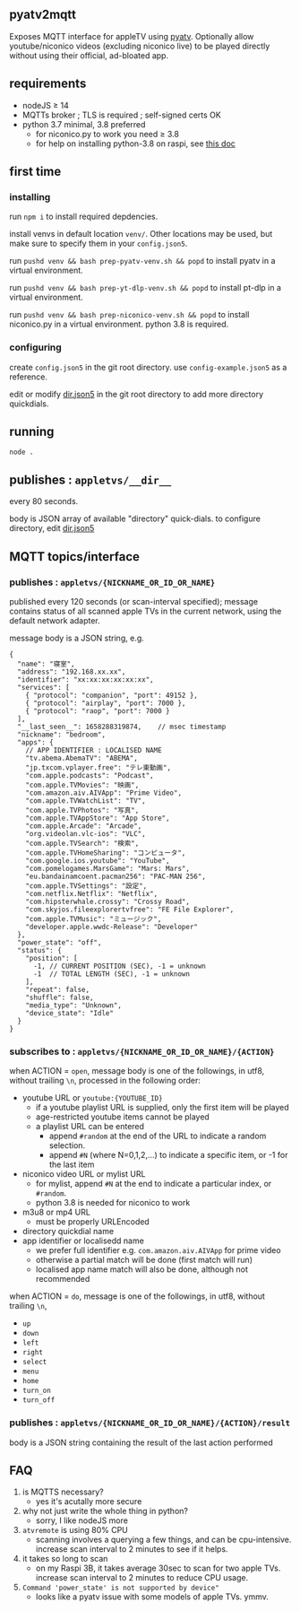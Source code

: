 ## pyatv2mqtt

Exposes MQTT interface for appleTV using [pyatv](https://github.com/postlund/pyatv).
Optionally allow youtube/niconico videos (excluding niconico live) to be played directly without using their official, ad-bloated app.

## requirements

- nodeJS ≥ 14
- MQTTs broker ; TLS is required ; self-signed certs OK
- python 3.7 minimal, 3.8 preferred
    - for niconico.py to work you need ≥ 3.8
    - for help on installing python-3.8 on raspi, see [this doc](https://itheo.tech/install-python-38-on-a-raspberry-pi)

## first time

### installing

run `npm i` to install required depdencies.

install venvs in default location `venv/`. Other locations may be used, but make sure to specify them in your `config.json5`.

run `pushd venv && bash prep-pyatv-venv.sh && popd` to install pyatv in a virtual environment.

run `pushd venv && bash prep-yt-dlp-venv.sh && popd` to install pt-dlp in a virtual environment.

run `pushd venv && bash prep-niconico-venv.sh && popd` to install niconico.py in a virtual environment. python 3.8 is required.

### configuring

create `config.json5` in the git root directory. use `config-example.json5` as a reference.

edit or modify [dir.json5](dir.json5) in the git root directory to add more directory quickdials.

## running

`node .`

## publishes : `appletvs/__dir__`

every 80 seconds.

body is JSON array of available "directory" quick-dials. 
to configure directory, edit [dir.json5](dir.json5)

## MQTT topics/interface

### publishes : `appletvs/{NICKNAME_OR_ID_OR_NAME}`

published every 120 seconds (or scan-interval specified); message contains status of all scanned apple TVs in the current network, using the default network adapter.

message body is a JSON string, e.g.

```
{
  "name": "寝室",
  "address": "192.168.xx.xx",
  "identifier": "xx:xx:xx:xx:xx:xx",
  "services": [
    { "protocol": "companion", "port": 49152 },
    { "protocol": "airplay", "port": 7000 },
    { "protocol": "raop", "port": 7000 }
  ],
  "__last_seen__": 1658288319874,    // msec timestamp
  "nickname": "bedroom",
  "apps": {
    // APP IDENTIFIER : LOCALISED NAME
    "tv.abema.AbemaTV": "ABEMA",
    "jp.txcom.vplayer.free": "テレ東動画",
    "com.apple.podcasts": "Podcast",
    "com.apple.TVMovies": "映画",
    "com.amazon.aiv.AIVApp": "Prime Video",
    "com.apple.TVWatchList": "TV",
    "com.apple.TVPhotos": "写真",
    "com.apple.TVAppStore": "App Store",
    "com.apple.Arcade": "Arcade",
    "org.videolan.vlc-ios": "VLC",
    "com.apple.TVSearch": "検索",
    "com.apple.TVHomeSharing": "コンピュータ",
    "com.google.ios.youtube": "YouTube",
    "com.pomelogames.MarsGame": "Mars: Mars",
    "eu.bandainamcoent.pacman256": "PAC-MAN 256",
    "com.apple.TVSettings": "設定",
    "com.netflix.Netflix": "Netflix",
    "com.hipsterwhale.crossy": "Crossy Road",
    "com.skyjos.fileexplorertvfree": "FE File Explorer",
    "com.apple.TVMusic": "ミュージック",
    "developer.apple.wwdc-Release": "Developer"
  },
  "power_state": "off",
  "status": {
    "position": [
      -1, // CURRENT POSITION (SEC), -1 = unknown
      -1  // TOTAL LENGTH (SEC), -1 = unknown
    ],
    "repeat": false,
    "shuffle": false,
    "media_type": "Unknown",
    "device_state": "Idle"
  }
}

```

### subscribes to : `appletvs/{NICKNAME_OR_ID_OR_NAME}/{ACTION}`

when ACTION = `open`, message body is one of the followings, in utf8, without trailing `\n`, processed in the following order:

- youtube URL or `youtube:{YOUTUBE_ID}` 
    - if a youtube playlist URL is supplied, only the first item will be played
    - age-restricted youtube items cannot be played
    - a playlist URL can be entered
        - append `#random` at the end of the URL to indicate a random selection.
        - append `#N` (where N=0,1,2,...) to indicate a specific item, or -1 for the last item
- niconico video URL or mylist URL
    - for mylist, append `#N` at the end to indicate a particular index, or `#random`.
    - python 3.8 is needed for niconico to work
- m3u8 or mp4 URL
    - must be properly URLEncoded
- directory quickdial name
- app identifier or localisedd name 
    - we prefer full identifier e.g. `com.amazon.aiv.AIVApp` for prime video
    - otherwise a partial match will be done (first match will run)
    - localised app name match will also be done, although not recommended
 
when ACTION = `do`, message is one of the followings, in utf8, without trailing `\n`,

- `up`
- `down`
- `left`
- `right`
- `select`
- `menu`
- `home`
- `turn_on`
- `turn_off`

### publishes : `appletvs/{NICKNAME_OR_ID_OR_NAME}/{ACTION}/result`

body is a JSON string containing the result of the last action performed

## FAQ

1. is MQTTS necessary?
   - yes it's acutally more secure
2. why not just write the whole thing in python?
   - sorry, I like nodeJS more
3. `atvremote` is using 80% CPU
   - scanning involves a querying a few things, and can be cpu-intensive. increase scan interval to 2 minutes to see if it helps.
4. it takes so long to scan
   - on my Raspi 3B, it takes average 30sec to scan for two apple TVs. increase scan interval to 2 minutes to reduce CPU usage.
5. `Command 'power_state' is not supported by device"`
   - looks like a pyatv issue with some models of apple TVs. ymmv. 
